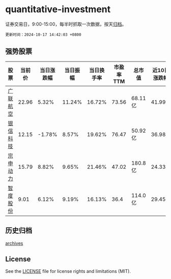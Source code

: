 # quantitative-investment

证券交易日，9:00-15:00，每半时抓取一次数据，按天[归档](archives)。

`更新时间：2024-10-17 14:42:03 +0800`

## 强势股票

|股票|当前价|当日涨跌幅|当日振幅|当日换手率|市盈率TTM|总市值|近10日涨跌幅|
|----|----|----|----|----|----|----|----|
|[广联航空](https://xueqiu.com/S/SZ300900)|22.96|5.32%|11.24%|16.72%|73.56|68.11亿|41.99%|
|[银信科技](https://xueqiu.com/S/SZ300231)|12.15|-1.78%|8.57%|19.62%|76.47|50.92亿|36.98%|
|[宗申动力](https://xueqiu.com/S/SZ001696)|15.79|8.82%|9.65%|21.46%|47.02|180.8亿|24.33%|
|[智度股份](https://xueqiu.com/S/SZ000676)|9.01|6.12%|9.19%|16.13%|36.4|114.0亿|29.45%|

## 历史归档

[archives](archives)

## License

See the [LICENSE](LICENSE) file for license rights and limitations (MIT).